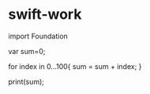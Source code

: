 # swift-work

import Foundation


var sum=0;

for index in 0...100{
    sum = sum + index;
}

print(sum);
